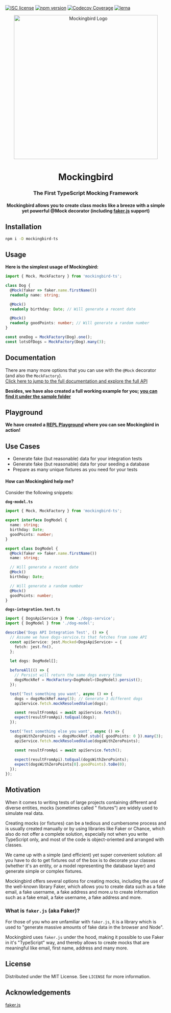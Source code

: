 [![ISC license](http://img.shields.io/badge/license-MIT-brightgreen.svg)](http://opensource.org/licenses/MIT)
[![npm version](http://img.shields.io/npm/v/mockingbird-ts.svg?style=flat)](https://npmjs.org/package/mockingbird-ts "View this project on npm")
[![Codecov Coverage](https://img.shields.io/codecov/c/github/omermorad/mockingbird-ts/master.svg?style=flat-square)](https://codecov.io/gh/omermorad/mockingbird-ts)
[![lerna](https://img.shields.io/badge/maintained%20with-lerna-cc00ff.svg)](https://lerna.js.org/)

<p align="center">
  <img width="450" src="https://raw.githubusercontent.com/omermorad/mockingbird-ts/master/docs/logo.png" alt="Mockingbird Logo" />

  <h1 align="center">Mockingbird</h1>

  <h3 align="center">
    The First TypeScript Mocking Framework
  </h3>

  <h4 align="center">
    Mockingbird allows you to create class mocks like a breeze with a simple yet powerful @Mock decorator (including <a href="https://github.com/marak/Faker.js/">faker.js</a> support)
  </h4>
</p>

## Installation

```bash
npm i -D mockingbird-ts
```

## Usage

**Here is the simplest usage of Mockingbird:**

```typescript
import { Mock, MockFactory } from 'mockingbird-ts';

class Dog {
  @Mock(faker => faker.name.firstName())
  readonly name: string;

  @Mock()
  readonly birthday: Date; // Will generate a recent date

  @Mock()
  readonly goodPoints: number; // Will generate a random number
}

const oneDog = MockFactory(Dog).one();
const lotsOfDogs = MockFactory(Dog).many(3);
```

## Documentation

There are many more options that you can use with the `@Mock` decorator (and also the `MockFactory`). \
[Click here to jump to the full documentation and explore the full API](https://github.com/omermorad/faker.ts/blob/master/docs/README.md)

**Besides, we have also created a full working example for
you; [you can find it under the sample folder](https://github.com/omermorad/mockingbird-ts/tree/master/sample)**

## Playground

**We have created a [REPL Playground](https://repl.it/@omermorad/Mockingbird-Playground) where you can see Mockingbird
in action!**

## Use Cases
 - Generate fake (but reasonable) data for your integration tests
 - Generate fake (but reasonable) data for your seeding a database
 - Prepare as many unique fixtures as you need for your tests

#### How can Mockingbird help me?
Consider the following snippets:

**`dog-model.ts`**

```typescript
import { Mock, MockFactory } from 'mockingbird-ts';

export interface DogModel {
  name: string;
  birthday: Date;
  goodPoints: number;
}

export class DogModel {
  @Mock(faker => faker.name.firstName())
  name: string;

  // Will generate a recent date
  @Mock()
  birthday: Date;

  // Will generate a random number
  @Mock()
  goodPoints: number;
}
```

**`dogs-integration.test.ts`**

```typescript
import { DogsApiService } from './dogs-service';
import { DogModel } from './dog-model';

describe('Dogs API Integration Test', () => {
  // Assume we have dogs-service.ts that fetches from some API
  const apiService: jest.Mocked<DogsApiService> = {
    fetch: jest.fn(),
  };

  let dogs: DogModel[];
  
  beforeAll(() => {
    // Persist will return the same dogs every time
    dogsMockRef = MockFactory<DogModel>(DogModel).persist();
  });

  test('Test something you want', async () => {
    dogs = dogsMockRef.many(3); // Generate 3 different dogs
    apiService.fetch.mockResolvedValue(dogs);

    const resultFromApi = await apiService.fetch();
    expect(resultFromApi).toEqual(dogs);
  });

  test('Test something else you want', async () => {
    dogsWithZeroPoints = dogsMockRef.stub({ goodPoints: 0 }).many(3);
    apiService.fetch.mockResolvedValue(dogsWithZeroPoints);

    const resultFromApi = await apiService.fetch();
    
    expect(resultFromApi).toEqual(dogsWithZeroPoints);
    expect(dogsWithZeroPoints[0].goodPoints).toBe(0);
  });
});
```


## Motivation

When it comes to writing tests of large projects containing different and diverse entities, mocks (sometimes called "
fixtures") are widely used to simulate real data.

Creating mocks (or fixtures) can be a tedious and cumbersome process and is usually created manually or by using
libraries like Faker or Chance, which also do not offer a complete solution, especially not when you write TypeScript
only, and most of the code is object-oriented and arranged with classes.

We came up with a simple (and efficient) yet super convenient solution: all you have to do to get fixtures out of the
box is to decorate your classes (whether it's an entity, or a model representing the database layer) and generate simple
or complex fixtures.

Mockingbird offers several options for creating mocks, including the use of the well-known library Faker, which allows
you to create data such as a fake email, a fake username, a fake address and more.u to create information such as a fake
email, a fake username, a fake address and more.

### What is `faker.js` (aka Faker)?

For those of you who are unfamiliar with `faker.js`, it is a library which is used to "generate massive amounts of fake data in the browser and Node".

Mockingbird uses `faker.js` under the hood, making it possible to use Faker in it's "TypeScript" way, and thereby allows
to create mocks that are meaningful like email, first name, address and many more.

## License

Distributed under the MIT License. See `LICENSE` for more information.

## Acknowledgements

[faker.js](https://github.com/marak/Faker.js)
